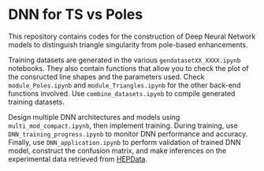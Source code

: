# DNN for TS vs Poles

This repository contains codes for the construction of Deep Neural Network models to distinguish triangle singularity from pole-based enhancements.

Training datasets are generated in the various `gendatasetXX_XXXX.ipynb` notebooks. They also contain functions that allow you to check the plot of the consructed line shapes and the parameters used. Check `module_Poles.ipynb` and `module_Triangles.ipynb` for the other back-end functions involved. Use `combine_datasets.ipynb` to compile generated training datasets.

Design multiple DNN architectures and models using `multi_mod_compact.ipynb`, then implement training. During training, use `DNN_training_progress.ipynb` to monitor DNN performance and accuracy. Finally, use `DNN_application.ipynb` to perform validation of trained DNN model, construct the confusion matrix, and make inferences on the experimental data retrieved from <a href=https://www.hepdata.net/record/ins1728691>HEPData</a>.
